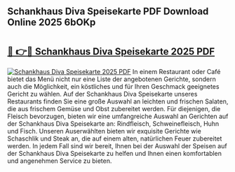 ## Schankhaus Diva Speisekarte PDF Download Online 2025 6bOKp

# <h2><a href="http://gc5oubb.nevu.top/?p=Schankhaus+Diva+Speisekarte">🔗 👉🔴 Schankhaus Diva Speisekarte 2025 PDF</a></h2>

[![Schankhaus Diva Speisekarte 2025 PDF](https://i.imgur.com/dBaPXMq.png)](http://gc5oubb.nevu.top/?p=Schankhaus+Diva+Speisekarte)
In einem Restaurant oder Café bietet das Menü nicht nur eine Liste der angebotenen Gerichte, sondern auch die Möglichkeit, ein köstliches und für Ihren Geschmack geeignetes Gericht zu wählen. Auf der Schankhaus Diva Speisekarte unseres Restaurants finden Sie eine große Auswahl an leichten und frischen Salaten, die aus frischem Gemüse und Obst zubereitet werden. Für diejenigen, die Fleisch bevorzugen, bieten wir eine umfangreiche Auswahl an Gerichten auf der Schankhaus Diva Speisekarte an: Rindfleisch, Schweinefleisch, Huhn und Fisch. Unseren Auserwählten bieten wir exquisite Gerichte wie Schaschlik und Steak an, die auf einem alten, natürlichen Feuer zubereitet werden. In jedem Fall sind wir bereit, Ihnen bei der Auswahl der Speisen auf der Schankhaus Diva Speisekarte zu helfen und Ihnen einen komfortablen und angenehmen Service zu bieten.
